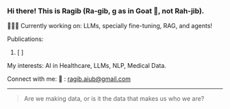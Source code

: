 ### Hi there! This is Ragib (Ra-gib, g as in Goat 🐐, not Rah-jib).


🧑🏻‍💻 Currently working on: LLMs, specially fine-tuning, RAG, and agents! 

Publications: 
1. [ ] 

My interests: AI in Healthcare, LLMs, NLP, Medical Data. 

Connect with me: 
📧 : ragib.aiub@gmail.com

---
> Are we making data, or is it the data that makes us who we are?
